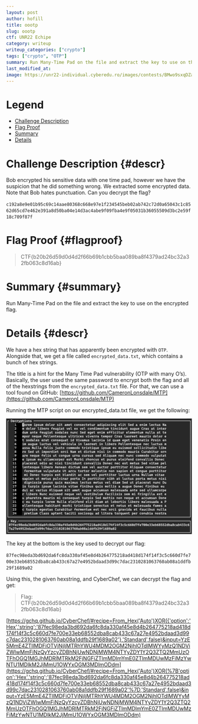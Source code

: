 ```yaml
---
layout: post
author: hofill
title: oootp
slug: oootp
ctf: UNR22 Echipe
category: writeup
writeup_categories: ["crypto"]
tags: ["crypto", "OTP"]
summary: Run Many-Time Pad on the file and extract the key to use on the encrypted flag.
last_modified_at:
image: https://unr22-individual.cyberedu.ro/images/contests/BMwo9sxqDZaYqNem.png
---
```


# Legend
* [Challenge Description](#descr)
* [Flag Proof](#flagproof)
* [Summary](#summary)
* [Details](#details)

# Challenge Description {#descr}

Bob encrypted his sensitive data with one time
pad, however we have the suspicion that he did something wrong. We
extracted some encrypted data. Note that Bob hates punctuation. Can you
decrypt the flag?

`c192a8e9e01b95c69c14aae80368c668e97e1f234545beb02ab742c72d0a65043c1c8562d65cd7e462e391a8d50ba04e14d3ac4abe9f09fba4e9f05031b36055509d3bc2e59f18c709f87f`

# Flag Proof {#flagproof}

> CTF{b20b26d59d0d4d2f66b69b1cbb5baa089ba8f4379ad24bc32a32fb063c8d16ab}
>

# Summary {#summary}

Run Many-Time Pad on the file and extract the key to use on the encrypted flag.

# Details {#descr}

We have a hex string that has apparently been encrypted with `OTP`. Alongside that, we get a file called `encrypted_data.txt`, which contains a bunch of hex strings.

The title is a hint for the Many Time Pad vulnerability (OTP with many O’s). Basically, the user used the same password to encrypt both the flag and all of the hexstrings from the `encrypted_data.txt` file. For that, we can use a tool found on GitHub: [https://github.com/CameronLonsdale/MTP](https://github.com/CameronLonsdale/MTP)

Running the MTP script on our encrypted_data.txt file, we get the following:

![Untitled](/assets/img/oootp/Untitled.png)

The key at the bottom is the key used to decrypt our flag:

`87fec98eda3bd692da6fc8da330af45e8d4b264775218ad418d174f14f3c5c660d7fe700e33eb68552dba8cab433c67a27e4952bdaad3d99c7dac2310281063760ab08a1ddfb29f1689a02`

Using this, the given hexstring, and CyberChef, we can decrypt the flag and get:

> Flag: CTF{b20b26d59d0d4d2f66b69b1cbb5baa089ba8f4379ad24bc32a32fb063c8d16ab}
>

[https://gchq.github.io/CyberChef/#recipe=From_Hex('Auto')XOR({'option':'Hex','string':'87fec98eda3bd692da6fc8da330af45e8d4b264775218ad418d174f14f3c5c660d7fe700e33eb68552dba8cab433c67a27e4952bdaad3d99c7dac2310281063760ab08a1ddfb29f1689a02'},'Standard',false)&input=YzE5MmE4ZTllMDFiOTVjNjljMTRhYWU4MDM2OGM2NjhlOTdlMWYyMzQ1NDViZWIwMmFiNzQyYzcyZDBhNjUwNDNjMWM4NTYyZDY1Y2Q3ZTQ2MmUzOTFhOGQ1MGJhMDRlMTRkM2FjNGFiZTlmMDlmYmE0ZTlmMDUwMzFiMzYwNTU1MDlkM2JjMmU1OWYxOGM3MDlmODdm](https://gchq.github.io/CyberChef/#recipe=From_Hex('Auto')XOR(%7B'option':'Hex','string':'87fec98eda3bd692da6fc8da330af45e8d4b264775218ad418d174f14f3c5c660d7fe700e33eb68552dba8cab433c67a27e4952bdaad3d99c7dac2310281063760ab08a1ddfb29f1689a02'%7D,'Standard',false)&input=YzE5MmE4ZTllMDFiOTVjNjljMTRhYWU4MDM2OGM2NjhlOTdlMWYyMzQ1NDViZWIwMmFiNzQyYzcyZDBhNjUwNDNjMWM4NTYyZDY1Y2Q3ZTQ2MmUzOTFhOGQ1MGJhMDRlMTRkM2FjNGFiZTlmMDlmYmE0ZTlmMDUwMzFiMzYwNTU1MDlkM2JjMmU1OWYxOGM3MDlmODdm)
